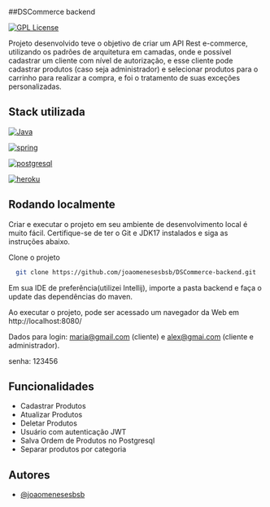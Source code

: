 
##DSCommerce backend

[![GPL License](https://img.shields.io/badge/License-GPL-yellow.svg)](https://opensource.org/licenses/)

Projeto desenvolvido teve o objetivo de criar um API Rest e-commerce, utilizando os padrões de arquitetura em camadas, onde e possível cadastrar um cliente com nível de autorização, e esse cliente pode cadastrar produtos (caso seja administrador) e selecionar produtos para o carrinho para realizar a compra, e foi o tratamento de suas exceções personalizadas.


## Stack utilizada

[![Java](https://img.shields.io/badge/Java-ED8B00?style=for-the-badge&logo=openjdk&logoColor=white)]()

[![spring](https://img.shields.io/badge/Spring-6DB33F?style=for-the-badge&logo=spring&logoColor=white)]()

[![postgresql](https://img.shields.io/badge/PostgreSQL-316192?style=for-the-badge&logo=postgresql&logoColor=white)]()

[![heroku](https://img.shields.io/badge/Heroku-430098?style=for-the-badge&logo=heroku&logoColor=white)]()

## Rodando localmente

Criar e executar o projeto em seu ambiente de desenvolvimento local é muito fácil. Certifique-se de ter o Git e JDK17 instalados e siga as instruções abaixo.


Clone o projeto

```bash
  git clone https://github.com/joaomenesesbsb/DSCommerce-backend.git
```

Em sua IDE de preferência(utilizei Intellij), importe a pasta backend e faça o update das dependências do maven.

Ao executar o projeto, pode ser acessado um navegador da Web em http://localhost:8080/

Dados para login: maria@gmail.com (cliente) e alex@gmai.com (cliente e administrador).

senha: 123456


## Funcionalidades

- Cadastrar Produtos
- Atualizar Produtos
- Deletar Produtos
- Usuário com autenticação JWT
- Salva Ordem de Produtos no Postgresql
- Separar produtos por categoria


## Autores

- [@joaomenesesbsb](https://github.com/joaomenesesbsb)

